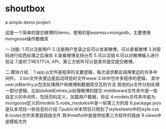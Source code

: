 shoutbox
========

a simple demo project

这是一个简单的提交微博的demo，使用的是express+mongodb，主要使用mongoose操作数据库

一.功能:
1.可以注册用户
2.注册用户登录之后可以发表微博，可以查看微博
3.对密码进行哈西处理之后保存
4.查看微博支持分页
5.可以注销
6.可以对微博输入进行验证
7.提供了RESTFUL API，第三方软件可以登录并提交提交微博。

二.模块介绍：
1.app.js文件是程序的主要逻辑，每次请求都会调用里边的许多中间件。
2.bin文件夹里边是启动项目的文件www
3.lib中包许多程序的逻辑，
  其中user.js和entry.js包含处理用户和微博和数据库交互的方法
  其他的js文件分别处理一部分逻辑，比如doAddEntries.js处理微博的提交
  middleware文件夹中是一些自定义的中间件，包括页码定义，加载用户数据，验证
4.models文件夹中是为mongoose定义的models
5.node_modules中是一些第三方的库
6.package.json是队本项目一些信息的介绍
7.public中本项目只用到了stylesheets中的style.css
8.routes文件夹里是路由文件
  其中restful中是提供给第三方软件的路由
9.views中是模板文件
